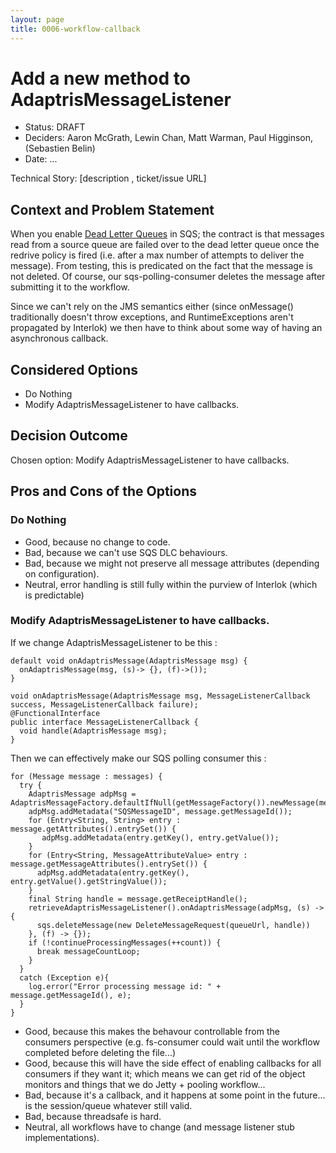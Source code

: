 ```yaml
---
layout: page
title: 0006-workflow-callback
---
```

# Add a new method to AdaptrisMessageListener

* Status: DRAFT
* Deciders: Aaron McGrath, Lewin Chan, Matt Warman, Paul Higginson, (Sebastien Belin)
* Date: ... 

Technical Story: [description , ticket/issue URL] <!-- optional -->

## Context and Problem Statement

When you enable [Dead Letter Queues](https://docs.aws.amazon.com/AWSSimpleQueueService/latest/SQSDeveloperGuide/sqs-dead-letter-queues.html) in SQS; the contract is that messages read from a source queue are failed over to the dead letter queue once the redrive policy is fired (i.e. after a max number of attempts to deliver the message). From testing, this is predicated on the fact that the message is not deleted. Of course, our sqs-polling-consumer deletes the message after submitting it to the workflow.

Since we can't rely on the JMS semantics either (since onMessage() traditionally doesn't throw exceptions, and RuntimeExceptions aren't propagated by Interlok) we then have to think about some way of having an asynchronous callback.


## Considered Options

* Do Nothing
* Modify AdaptrisMessageListener to have callbacks.

## Decision Outcome

Chosen option: Modify AdaptrisMessageListener to have callbacks.

## Pros and Cons of the Options

### Do Nothing


* Good, because no change to code.
* Bad, because we can't use SQS DLC behaviours.
* Bad, because we might not preserve all message attributes (depending on configuration).
* Neutral, error handling is still fully within the purview of Interlok (which is predictable)

### Modify AdaptrisMessageListener to have callbacks.

If we change AdaptrisMessageListener to be this : 

```
default void onAdaptrisMessage(AdaptrisMessage msg) {
  onAdaptrisMessage(msg, (s)-> {}, (f)->());
}

void onAdaptrisMessage(AdaptrisMessage msg, MessageListenerCallback success, MessageListenerCallback failure);
@FunctionalInterface
public interface MessageListenerCallback {
  void handle(AdaptrisMessage msg);
}
```

Then we can effectively make our SQS polling consumer this : 
```
for (Message message : messages) {
  try {
    AdaptrisMessage adpMsg = AdaptrisMessageFactory.defaultIfNull(getMessageFactory()).newMessage(message.getBody());
    adpMsg.addMetadata("SQSMessageID", message.getMessageId());
    for (Entry<String, String> entry : message.getAttributes().entrySet()) {
       adpMsg.addMetadata(entry.getKey(), entry.getValue());
    }
    for (Entry<String, MessageAttributeValue> entry : message.getMessageAttributes().entrySet()) {
      adpMsg.addMetadata(entry.getKey(), entry.getValue().getStringValue());
    }
    final String handle = message.getReceiptHandle();
    retrieveAdaptrisMessageListener().onAdaptrisMessage(adpMsg, (s) -> {
      sqs.deleteMessage(new DeleteMessageRequest(queueUrl, handle))
    }, (f) -> {});
    if (!continueProcessingMessages(++count)) {
      break messageCountLoop;
    }
  }
  catch (Exception e){
    log.error("Error processing message id: " + message.getMessageId(), e);
  }
}

```

* Good, because this makes the behavour controllable from the consumers perspective (e.g. fs-consumer could wait until the workflow completed before deleting the file...)
* Good, because this will have the side effect of enabling callbacks for all consumers if they want it; which means we can get rid of the object monitors and things that we do Jetty + pooling workflow...
* Bad, because it's a callback, and it happens at some point in the future... is the session/queue whatever still valid.
* Bad, because threadsafe is hard.
* Neutral, all workflows have to change (and message listener stub implementations).
